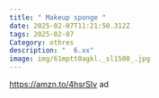 ```yaml
---
title: " Makeup sponge "
date: 2025-02-07T11:21:50.312Z
tags: 2025-02-07
Category: othres
description: "  6.xx"
image: img/61mptt0agkl._sl1500_.jpg
---
```

https://amzn.to/4hsrSIv  ad